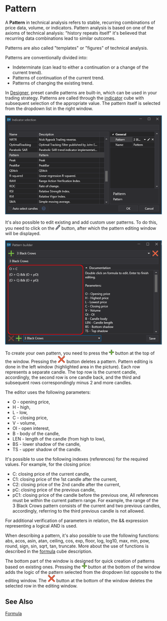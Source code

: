 # Pattern

A **Pattern** in technical analysis refers to stable, recurring combinations of price data, volume, or indicators. Pattern analysis is based on one of the axioms of technical analysis: "history repeats itself" it's believed that recurring data combinations lead to similar outcomes.

Patterns are also called "templates" or "figures" of technical analysis.

Patterns are conventionally divided into:

- Indeterminate (can lead to either a continuation or a change of the current trend).
- Patterns of continuation of the current trend.
- Patterns of changing the existing trend.

In [Designer](../../../designer.md), preset candle patterns are built-in, which can be used in your trading strategy. Patterns are called through the [indicator](../../../designer/strategies/using_visual_designer/elements/common/indicator.md) cube with subsequent selection of the appropriate value. The pattern itself is selected from the dropdown list in the right window.

![IndicatorPatternCommon](../../../../images/indicatorpatterncommon00.png)

It's also possible to edit existing and add custom user patterns. To do this, you need to click on the ![Designer edit button](../../../../images/designer_creating_repository_of_historical_data_01.png) button, after which the pattern editing window will be displayed.

![IndicatorPatternCommon01](../../../../images/indicatorpatterncommon01.png)

To create your own pattern, you need to press the ![DesignerPlusButton](../../../../images/designer_panel_circuits_01_button.png) button at the top of the window. Pressing the ![DesignerDeleteButton](../../../../images/designer_delete_button.png) button deletes a pattern. Pattern editing is done in the left window (highlighted area in the picture). Each row represents a separate candle. The top row is the current candle, accordingly, the second row is one candle back, and the third and subsequent rows correspondingly minus 2 and more candles.

The editor uses the following parameters:
- O - opening price,
- H - high,
- L - low,
- C - closing price,
- V - volume,
- OI - open interest,
- B - body of the candle,
- LEN - length of the candle (from high to low),
- BS - lower shadow of the candle,
- TS - upper shadow of the candle.

It's possible to use the following indexes (references) for the required values. For example, for the closing price:
- C: closing price of the current candle,
- C1: closing price of the 1st candle after the current,
- C2: closing price of the 2nd candle after the current,
- pC: closing price of the previous candle,
- pC1: closing price of the candle before the previous one,
All references must be within the current pattern range. For example, the range of the 3 Black Crows pattern consists of the current and two previous candles, accordingly, referring to the third previous candle is not allowed.

For additional verification of parameters in relation, the && expression representing a logical AND is used.

When describing a pattern, it's also possible to use the following functions: abs, acos, asin, atan, ceiling, cos, exp, floor, log, log10, max, min, pow, round, sign, sin, sqrt, tan, truncate. More about the use of functions is described in the [formula](../../../designer/strategies/using_visual_designer/elements/common/formula.md) cube description.

The bottom part of the window is designed for quick creation of patterns based on existing ones. Pressing the ![DesignerPlusButton](../../../../images/designer_panel_circuits_01_button.png) button at the bottom of the window adds the logic of the pattern selected from the dropdown list opposite to the editing window. The ![DesignerDeleteButton](../../../../images/designer_delete_button.png) button at the bottom of the window deletes the selected row in the editing window.

## See Also

[Formula](../../../designer/strategies/using_visual_designer/elements/common/formula.md)
